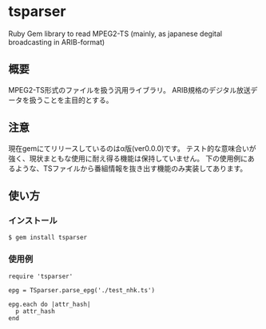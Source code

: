 tsparser
========
Ruby Gem library to read MPEG2-TS (mainly, as japanese degital broadcasting in ARIB-format)


概要
----
MPEG2-TS形式のファイルを扱う汎用ライブラリ。
ARIB規格のデジタル放送データを扱うことを主目的とする。



注意
----
現在gemにてリリースしているのはα版(ver0.0.0)です。
テスト的な意味合いが強く、現状まともな使用に耐え得る機能は保持していません。
下の使用例にあるような、TSファイルから番組情報を抜き出す機能のみ実装してあります。


使い方
------

### インストール ###
    $ gem install tsparser


### 使用例  ###
    require 'tsparser'

    epg = TSparser.parse_epg('./test_nhk.ts')

    epg.each do |attr_hash|
      p attr_hash
    end

